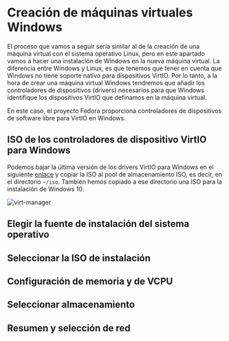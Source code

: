 # Creación de máquinas virtuales Windows



El proceso que vamos a seguir sería similar al de la creación de una máquina virtual con el sistema operativo Linux, pero en este apartado vamos a hacer una instalación de Windows en la nueva máquina virtual. La diferencia entre Windows y Linux, es que tenemos que tener en cuenta que Windows no tiene soporte nativo para dispositivos VirtIO. Por lo tanto, a la hora de crear una máquina virtual Windows tendremos que añadir los controladores de dispositivos (drivers) necesarios para que Windows identifique los dispositivos VirtIO que definamos en la máquina virtual.

En este caso, el proyecto Fedora proporciona controladores de dispositivos de software libre para VirtIO en Windows.

## ISO de los controladores de dispositivo VirtIO para Windows

Podemos bajar la última versión de los drivers VirtIO para Windows en el siguiente [enlace](https://fedorapeople.org/groups/virt/virtio-win/direct-downloads/stable-virtio/virtio-win.iso) y copiar la ISO al pool de almacenamiento ISO, es decir, en el directorio `~/iso`. También hemos copiado a ese directorio una ISO para la instalación de Windows 10.

![virt-manager](img/virt-manager.png)

## Elegir la fuente de instalación del sistema operativo

## Seleccionar la ISO de instalación

## Configuración de memoria y de VCPU

## Seleccionar almacenamiento

## Resumen y selección de red


